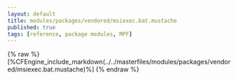 ```yaml
---
layout: default
title: modules/packages/vendored/msiexec.bat.mustache
published: true
tags: [reference, package modules, MPF]
---
```

{% raw %}
[%CFEngine_include_markdown(../../masterfiles/modules/packages/vendored/msiexec.bat.mustache)%]
{% endraw %}
